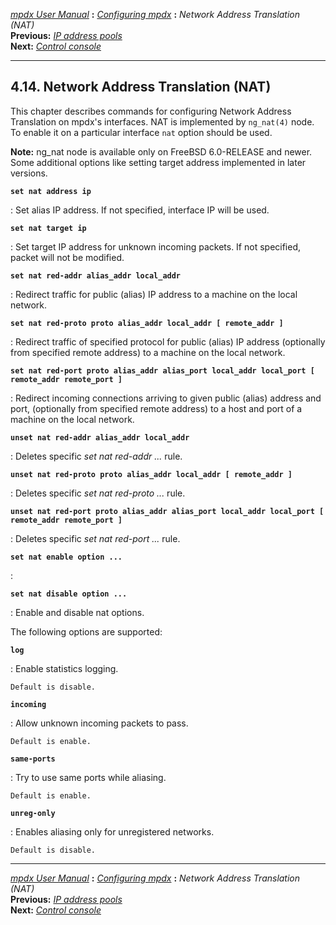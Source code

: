 [*mpdx User Manual*](README.md) **:** [*Configuring mpdx*](mpd17.md)
**:** *Network Address Translation (NAT)*\
**Previous:** [*IP address pools*](mpd38.md)\
**Next:** [*Control console*](mpd40.md)

------------------------------------------------------------------------

## 4.14. Network Address Translation (NAT)

This chapter describes commands for configuring Network Address
Translation on mpdx\'s interfaces. NAT is implemented by `ng_nat(4)`
node. To enable it on a particular interface `nat` option should be
used.

**Note:** ng_nat node is available only on FreeBSD 6.0-RELEASE and
newer. Some additional options like setting target address implemented
in later versions.

**`set nat address ip`**

:   Set alias IP address. If not specified, interface IP will be used.

**`set nat target ip`**

:   Set target IP address for unknown incoming packets. If not
    specified, packet will not be modified.

**`set nat red-addr alias_addr local_addr`**

:   Redirect traffic for public (alias) IP address to a machine on the
    local network.

**`set nat red-proto proto alias_addr local_addr [ remote_addr ]`**

:   Redirect traffic of specified protocol for public (alias) IP address
    (optionally from specified remote address) to a machine on the local
    network.

**`set nat red-port proto alias_addr alias_port local_addr local_port [ remote_addr remote_port ]`**

:   Redirect incoming connections arriving to given public (alias)
    address and port, (optionally from specified remote address) to a
    host and port of a machine on the local network.

**`unset nat red-addr alias_addr local_addr`**

:   Deletes specific *set nat red-addr \...* rule.

**`unset nat red-proto proto alias_addr local_addr [ remote_addr ]`**

:   Deletes specific *set nat red-proto \...* rule.

**`unset nat red-port proto alias_addr alias_port local_addr local_port [ remote_addr remote_port ]`**

:   Deletes specific *set nat red-port \...* rule.

**`set nat enable option ... `**

:   

**`set nat disable option ... `**

:   Enable and disable nat options.

The following options are supported:

**`log`**

:   Enable statistics logging.

    Default is disable.

**`incoming`**

:   Allow unknown incoming packets to pass.

    Default is enable.

**`same-ports`**

:   Try to use same ports while aliasing.

    Default is enable.

**`unreg-only`**

:   Enables aliasing only for unregistered networks.

    Default is disable.

------------------------------------------------------------------------

[*mpdx User Manual*](README.md) **:** [*Configuring mpdx*](mpd17.md)
**:** *Network Address Translation (NAT)*\
**Previous:** [*IP address pools*](mpd38.md)\
**Next:** [*Control console*](mpd40.md)
